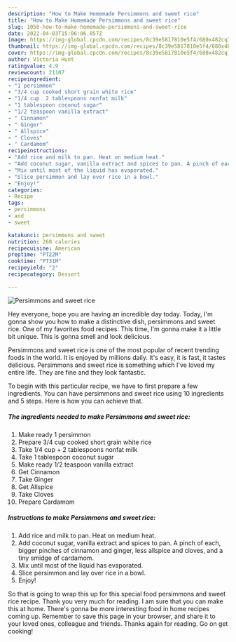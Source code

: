 ```yaml
---
description: "How to Make Homemade Persimmons and sweet rice"
title: "How to Make Homemade Persimmons and sweet rice"
slug: 1050-how-to-make-homemade-persimmons-and-sweet-rice
date: 2022-04-03T15:06:06.057Z
image: https://img-global.cpcdn.com/recipes/8c39e5817810e5f4/680x482cq70/persimmons-and-sweet-rice-recipe-main-photo.jpg
thumbnail: https://img-global.cpcdn.com/recipes/8c39e5817810e5f4/680x482cq70/persimmons-and-sweet-rice-recipe-main-photo.jpg
cover: https://img-global.cpcdn.com/recipes/8c39e5817810e5f4/680x482cq70/persimmons-and-sweet-rice-recipe-main-photo.jpg
author: Victoria Hunt
ratingvalue: 4.9
reviewcount: 21107
recipeingredient:
- "1 persimmon"
- "3/4 cup cooked short grain white rice"
- "1/4 cup  2 tablespoons nonfat milk"
- "1 tablespoon coconut sugar"
- "1/2 teaspoon vanilla extract"
- " Cinnamon"
- " Ginger"
- " Allspice"
- " Cloves"
- " Cardamom"
recipeinstructions:
- "Add rice and milk to pan. Heat on medium heat."
- "Add coconut sugar, vanilla extract and spices to pan. A pinch of each, bigger pinches of cinnamon and ginger, less allspice and cloves, and a tiny smidge of cardamom."
- "Mix until most of the liquid has evaporated."
- "Slice persimmon and lay over rice in a bowl."
- "Enjoy!"
categories:
- Recipe
tags:
- persimmons
- and
- sweet

katakunci: persimmons and sweet 
nutrition: 268 calories
recipecuisine: American
preptime: "PT22M"
cooktime: "PT31M"
recipeyield: "2"
recipecategory: Dessert

---
```



![Persimmons and sweet rice](https://img-global.cpcdn.com/recipes/8c39e5817810e5f4/680x482cq70/persimmons-and-sweet-rice-recipe-main-photo.jpg)

Hey everyone, hope you are having an incredible day today. Today, I'm gonna show you how to make a distinctive dish, persimmons and sweet rice. One of my favorites food recipes. This time, I'm gonna make it a little bit unique. This is gonna smell and look delicious.

Persimmons and sweet rice is one of the most popular of recent trending foods in the world. It is enjoyed by millions daily. It's easy, it is fast, it tastes delicious. Persimmons and sweet rice is something which I've loved my entire life. They are fine and they look fantastic.




To begin with this particular recipe, we have to first prepare a few ingredients. You can have persimmons and sweet rice using 10 ingredients and 5 steps. Here is how you can achieve that.

<!--inarticleads1-->

##### The ingredients needed to make Persimmons and sweet rice:

1. Make ready 1 persimmon
1. Prepare 3/4 cup cooked short grain white rice
1. Take 1/4 cup + 2 tablespoons nonfat milk
1. Take 1 tablespoon coconut sugar
1. Make ready 1/2 teaspoon vanilla extract
1. Get  Cinnamon
1. Take  Ginger
1. Get  Allspice
1. Take  Cloves
1. Prepare  Cardamom




<!--inarticleads2-->

##### Instructions to make Persimmons and sweet rice:

1. Add rice and milk to pan. Heat on medium heat.
1. Add coconut sugar, vanilla extract and spices to pan. A pinch of each, bigger pinches of cinnamon and ginger, less allspice and cloves, and a tiny smidge of cardamom.
1. Mix until most of the liquid has evaporated.
1. Slice persimmon and lay over rice in a bowl.
1. Enjoy!




So that is going to wrap this up for this special food persimmons and sweet rice recipe. Thank you very much for reading. I am sure that you can make this at home. There's gonna be more interesting food in home recipes coming up. Remember to save this page in your browser, and share it to your loved ones, colleague and friends. Thanks again for reading. Go on get cooking!
